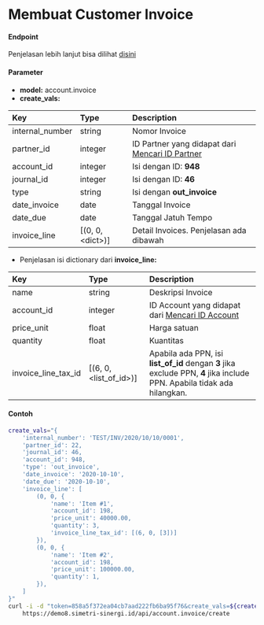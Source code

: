# Membuat Customer Invoice
#### Endpoint
Penjelasan lebih lanjut bisa dilihat [disini](../list_api/create_data.md)

#### Parameter
- <b>model:</b> account.invoice</br>
- <b>create_vals:</b> </br>

| Key               | Type                     | Description                                                                    |
| :---              | :---                     | :---                                                                           |
| internal_number   | string                   | Nomor Invoice                                                                  |
| partner_id        | integer                  | ID Partner yang didapat dari [Mencari ID Partner](../search_master/partner.md) |
| account_id        | integer                  | Isi dengan ID: <b>948</b>                                                      |
| journal_id        | integer                  | Isi dengan ID: <b>46</b>                                                       |
| type              | string                   | Isi dengan <b>out_invoice</b>                                                  |
| date_invoice      | date                     | Tanggal Invoice                                                                |
| date_due          | date                     | Tanggal Jatuh Tempo                                                            |
| invoice_line      | [(0, 0, &lt;dict&gt;)]   | Detail Invoices. Penjelasan ada dibawah                                        |

- Penjelasan isi dictionary dari <b>invoice_line:</b> </br>

| Key                 | Type                           | Description                                                                                                                     |
| :---                | :---                           | :---                                                                                                                            |
| name                | string                         | Deskripsi Invoice                                                                                                               |
| account_id          | integer                        | ID Account yang didapat dari [Mencari ID Account](../search_master/account.md)                                                  |
| price_unit          | float                          | Harga satuan                                                                                                                    |
| quantity            | float                          | Kuantitas                                                                                                                       |
| invoice_line_tax_id | [(6, 0, &lt;list_of_id&gt;)]   | Apabila ada PPN, isi <b>list_of_id</b> dengan <b>3</b> jika exclude PPN, <b>4</b> jika include PPN. Apabila tidak ada hilangkan.|

#### Contoh
```bash
create_vals="{
    'internal_number': 'TEST/INV/2020/10/10/0001',
    'partner_id': 22,
    'journal_id': 46,
    'account_id': 948,
    'type': 'out_invoice',
    'date_invoice': '2020-10-10',
    'date_due': '2020-10-10',
    'invoice_line': [
        (0, 0, {
            'name': 'Item #1',
            'account_id': 198,
            'price_unit': 40000.00,
            'quantity': 3,
            'invoice_line_tax_id': [(6, 0, [3])]
        }),
        (0, 0, {
            'name': 'Item #2',
            'account_id': 198,
            'price_unit': 100000.00,
            'quantity': 1,
        }),
    ]
}"
curl -i -d "token=858a5f372ea04cb7aad222fb6ba95f76&create_vals=${create_vals}" \
    https://demo8.simetri-sinergi.id/api/account.invoice/create
```
